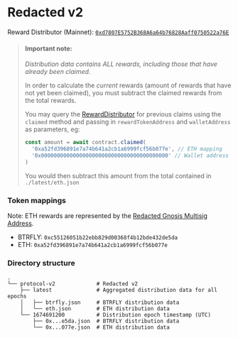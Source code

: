 # Redacted v2

Reward Distributor (Mainnet): [`0xd7807E5752B368A6a64b76828Aaff0750522a76E`](https://etherscan.io/address/0xd7807E5752B368A6a64b76828Aaff0750522a76E)

> #### Important note:
>
> _Distribution data contains ALL rewards, including those that have already been claimed_.
>
> In order to calculate the _current_ rewards (amount of rewards that have not yet been claimed), you must subtract the claimed rewards from the total rewards.
>
> You may query the [RewardDistributor](https://etherscan.io/address/0xd7807E5752B368A6a64b76828Aaff0750522a76E) for previous claims using the `claimed` method and passing in `rewardTokenAddress` and `walletAddress` as parameters, eg:
>
> ```ts
> const amount = await contract.claimed(
>   '0xa52fd396891e7a74b641a2cb1a6999fcf56b077e', // ETH mapping
>   '0x0000000000000000000000000000000000000000' // Wallet address
> )
> ```
>
> You would then subtract this amount from the total contained in `./latest/eth.json`

### Token mappings

Note: ETH rewards are represented by the [Redacted Gnosis Multisig Address](https://etherscan.io/address/0xa52fd396891e7a74b641a2cb1a6999fcf56b077e).

- BTRFLY: `0xc55126051b22ebb829d00368f4b12bde432de5da`
- ETH: `0xa52fd396891e7a74b641a2cb1a6999fcf56b077e`

### Directory structure

```
.
└── protocol-v2             # Redacted v2
    ├── latest              # Aggregated distribution data for all epochs
    │   ├── btrfly.json     # BTRFLY distribution data
    │   └── eth.json        # ETH distribution data
    └── 1674691200          # Distribution epoch timestamp (UTC)
        ├── 0x...e5da.json  # BTRFLY distribution data
        └── 0x...077e.json  # ETH distribution data
```
